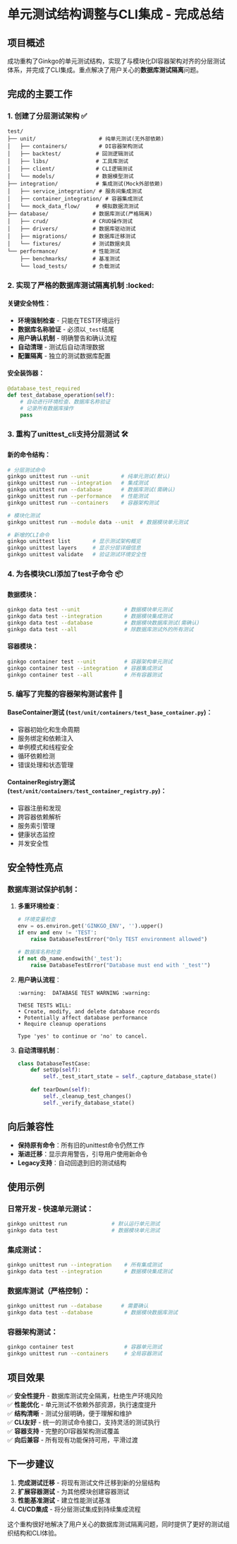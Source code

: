 # 单元测试结构调整与CLI集成 - 完成总结

## 项目概述

成功重构了Ginkgo的单元测试结构，实现了与模块化DI容器架构对齐的分层测试体系，并完成了CLI集成。重点解决了用户关心的**数据库测试隔离**问题。

## 完成的主要工作

### 1. 创建了分层测试架构 :white_check_mark:

```
test/
├── unit/                    # 纯单元测试(无外部依赖)
│   ├── containers/          # DI容器架构测试
│   ├── backtest/           # 回测逻辑测试
│   ├── libs/               # 工具库测试
│   ├── client/             # CLI逻辑测试
│   └── models/             # 数据模型测试
├── integration/            # 集成测试(Mock外部依赖)
│   ├── service_integration/ # 服务间集成测试
│   ├── container_integration/ # 容器集成测试
│   └── mock_data_flow/     # 模拟数据流测试
├── database/              # 数据库测试(严格隔离)
│   ├── crud/              # CRUD操作测试
│   ├── drivers/           # 数据库驱动测试
│   ├── migrations/        # 数据库迁移测试
│   └── fixtures/          # 测试数据夹具
└── performance/           # 性能测试
    ├── benchmarks/        # 基准测试
    └── load_tests/        # 负载测试
```

### 2. 实现了严格的数据库测试隔离机制 :locked:

#### 关键安全特性：
- **环境强制检查** - 只能在TEST环境运行
- **数据库名称验证** - 必须以`_test`结尾
- **用户确认机制** - 明确警告和确认流程
- **自动清理** - 测试后自动清理数据
- **配置隔离** - 独立的测试数据库配置

#### 安全装饰器：
```python
@database_test_required
def test_database_operation(self):
    # 自动进行环境检查、数据库名称验证
    # 记录所有数据库操作
    pass
```

### 3. 重构了unittest_cli支持分层测试 :hammer_and_wrench:

#### 新的命令结构：
```bash
# 分层测试命令
ginkgo unittest run --unit          # 纯单元测试(默认)
ginkgo unittest run --integration   # 集成测试
ginkgo unittest run --database      # 数据库测试(需确认)
ginkgo unittest run --performance   # 性能测试
ginkgo unittest run --containers    # 容器架构测试

# 模块化测试
ginkgo unittest run --module data --unit  # 数据模块单元测试

# 新增的CLI命令
ginkgo unittest list       # 显示测试架构概览
ginkgo unittest layers     # 显示分层详细信息
ginkgo unittest validate   # 验证测试环境安全性
```

### 4. 为各模块CLI添加了test子命令 :package:

#### 数据模块：
```bash
ginkgo data test --unit              # 数据模块单元测试
ginkgo data test --integration       # 数据模块集成测试
ginkgo data test --database          # 数据模块数据库测试(需确认)
ginkgo data test --all               # 除数据库测试外的所有测试
```

#### 容器模块：
```bash
ginkgo container test --unit         # 容器架构单元测试
ginkgo container test --integration  # 容器集成测试
ginkgo container test --all          # 所有容器测试
```

### 5. 编写了完整的容器架构测试套件 :test_tube:

#### BaseContainer测试 (`test/unit/containers/test_base_container.py`)：
- 容器初始化和生命周期
- 服务绑定和依赖注入
- 单例模式和线程安全
- 循环依赖检测
- 错误处理和状态管理

#### ContainerRegistry测试 (`test/unit/containers/test_container_registry.py`)：
- 容器注册和发现
- 跨容器依赖解析
- 服务索引管理
- 健康状态监控
- 并发安全性

## 安全特性亮点

### 数据库测试保护机制：

1. **多重环境检查**：
   ```python
   # 环境变量检查
   env = os.environ.get('GINKGO_ENV', '').upper()
   if env and env != 'TEST':
       raise DatabaseTestError("Only TEST environment allowed")
   
   # 数据库名称检查
   if not db_name.endswith('_test'):
       raise DatabaseTestError("Database must end with '_test'")
   ```

2. **用户确认流程**：
   ```
   :warning:  DATABASE TEST WARNING :warning:
   
   THESE TESTS WILL:
   • Create, modify, and delete database records
   • Potentially affect database performance
   • Require cleanup operations
   
   Type 'yes' to continue or 'no' to cancel.
   ```

3. **自动清理机制**：
   ```python
   class DatabaseTestCase:
       def setUp(self):
           self._test_start_state = self._capture_database_state()
       
       def tearDown(self):
           self._cleanup_test_changes()
           self._verify_database_state()
   ```

## 向后兼容性

- **保持原有命令**：所有旧的unittest命令仍然工作
- **渐进迁移**：显示弃用警告，引导用户使用新命令
- **Legacy支持**：自动回退到旧的测试结构

## 使用示例

### 日常开发 - 快速单元测试：
```bash
ginkgo unittest run              # 默认运行单元测试
ginkgo data test                 # 数据模块单元测试
```

### 集成测试：
```bash
ginkgo unittest run --integration    # 所有集成测试
ginkgo data test --integration       # 数据模块集成测试
```

### 数据库测试（严格控制）：
```bash
ginkgo unittest run --database      # 需要确认
ginkgo data test --database          # 数据模块数据库测试
```

### 容器架构测试：
```bash
ginkgo container test                # 容器单元测试
ginkgo unittest run --containers     # 全局容器测试
```

## 项目效果

:white_check_mark: **安全性提升** - 数据库测试完全隔离，杜绝生产环境风险  
:white_check_mark: **性能优化** - 单元测试不依赖外部资源，执行速度提升  
:white_check_mark: **结构清晰** - 测试分层明确，便于理解和维护  
:white_check_mark: **CLI友好** - 统一的测试命令接口，支持灵活的测试执行  
:white_check_mark: **容器支持** - 完整的DI容器架构测试覆盖  
:white_check_mark: **向后兼容** - 所有现有功能保持可用，平滑过渡  

## 下一步建议

1. **完成测试迁移** - 将现有测试文件迁移到新的分层结构
2. **扩展容器测试** - 为其他模块创建容器测试
3. **性能基准测试** - 建立性能测试基准
4. **CI/CD集成** - 将分层测试集成到持续集成流程

这个重构很好地解决了用户关心的数据库测试隔离问题，同时提供了更好的测试组织结构和CLI体验。